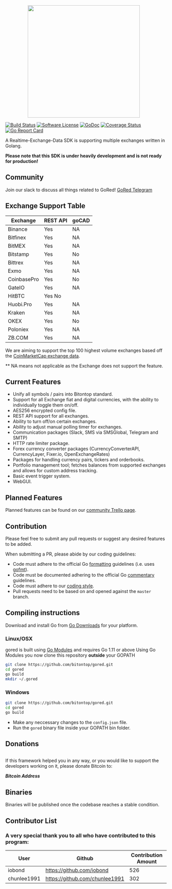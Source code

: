 <img src="" width="350px" height="350px" hspace="70">

[![Build Status](https://travis-ci.com/bitontop/gored.svg?branch=master)](https://travis-ci.com/bitontop/gored)
[![Software License](https://img.shields.io/badge/License-MIT-orange.svg?style=flat-square)](https://github.com/bitontop/gored/blob/master/LICENSE)
[![GoDoc](https://godoc.org/github.com/bitontop/gored?status.svg)](https://godoc.org/github.com/bitontop/gored)
[![Coverage Status](http://codecov.io/github/bitontop/gored/coverage.svg?branch=master)](http://codecov.io/github/bitontop/gored?branch=master)
[![Go Report Card](https://goreportcard.com/badge/github.com/bitontop/gored)](https://goreportcard.com/report/github.com/bitontop/gored)

A Realtime-Exchange-Data SDK is supporting multiple exchanges written in Golang.

**Please note that this SDK is under heavily development and is not ready for production!**

## Community

Join our slack to discuss all things related to GoRed! [GoRed Telegram](https://t.me/aibone)

## Exchange Support Table

| Exchange | REST API | goCAD |
|----------|------|-----|
| Binance| Yes  | NA  |
| Bitfinex | Yes  | NA  |
| BitMEX | Yes | NA |
| Bitstamp | Yes  | No  |
| Bittrex | Yes | NA |
| Exmo | Yes | NA |
| CoinbasePro | Yes | No|
| GateIO | Yes | NA |
| HitBTC | Yes  No |
| Huobi.Pro | Yes | NA |
| Kraken | Yes | NA |
| OKEX | Yes | No |
| Poloniex | Yes | NA |
| ZB.COM | Yes | NA |

We are aiming to support the top 100 highest volume exchanges based off the [CoinMarketCap exchange data](https://coinmarketcap.com/exchanges/volume/24-hour/).

** NA means not applicable as the Exchange does not support the feature.

## Current Features

+ Unify all symbols / pairs into Bitontop standard.
+ Support for all Exchange fiat and digital currencies, with the ability to individually toggle them on/off.
+ AES256 encrypted config file.
+ REST API support for all exchanges.
+ Ability to turn off/on certain exchanges.
+ Ability to adjust manual polling timer for exchanges.
+ Communication packages (Slack, SMS via SMSGlobal, Telegram and SMTP)
+ HTTP rate limiter package.
+ Forex currency converter packages (CurrencyConverterAPI, CurrencyLayer, Fixer.io, OpenExchangeRates)
+ Packages for handling currency pairs, tickers and orderbooks.
+ Portfolio management tool; fetches balances from supported exchanges and allows for custom address tracking.
+ Basic event trigger system.
+ WebGUI.

## Planned Features

Planned features can be found on our [community Trello page](https://trello.com/gored).

## Contribution

Please feel free to submit any pull requests or suggest any desired features to be added.

When submitting a PR, please abide by our coding guidelines:

+ Code must adhere to the official Go [formatting](https://golang.org/doc/effective_go.html#formatting) guidelines (i.e. uses [gofmt](https://golang.org/cmd/gofmt/)).
+ Code must be documented adhering to the official Go [commentary](https://golang.org/doc/effective_go.html#commentary) guidelines.
+ Code must adhere to our [coding style](https://github.com/bitontop/gored/blob/master/.github/CONTRIBUTING.md).
+ Pull requests need to be based on and opened against the `master` branch.

## Compiling instructions

Download and install Go from [Go Downloads](https://golang.org/dl/) for your
platform.

### Linux/OSX

gored is built using [Go Modules](https://github.com/golang/go/wiki/Modules) and requires Go 1.11 or above
Using Go Modules you now clone this repository **outside** your GOPATH

```bash
git clone https://github.com/bitontop/gored.git
cd gored
go build
mkdir ~/.gored

```

### Windows

```bash
git clone https://github.com/bitontop/gored.git
cd gored
go build

```

+ Make any neccessary changes to the `config.json` file.
+ Run the `gored` binary file inside your GOPATH bin folder.

## Donations

<img src="" hspace="70">

If this framework helped you in any way, or you would like to support the developers working on it, please donate Bitcoin to:

***Bitcoin Address***

## Binaries

Binaries will be published once the codebase reaches a stable condition.

## Contributor List

### A very special thank you to all who have contributed to this program:

|User|Github|Contribution Amount|
|--|--|--|
| iobond | https://github.com/iobond | 526 |
| chunlee1991 | https://github.com/chunlee1991 | 302 |
